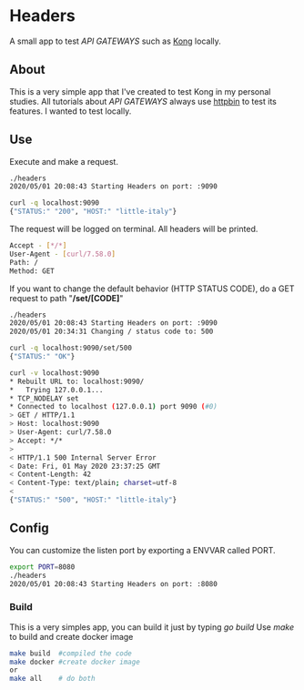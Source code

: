 # Headers

A small app to test _API GATEWAYS_ such as [Kong](https://konghq.com/kong/) locally.

## About
This is a very simple app that I've created to test Kong in my personal studies.
All tutorials about _API GATEWAYS_ always use [httpbin](https://httpbin.org/) to test its features. I wanted to test locally.

## Use
Execute and make a request.
```bash
./headers
2020/05/01 20:08:43 Starting Headers on port: :9090

curl -q localhost:9090
{"STATUS:" "200", "HOST:" "little-italy"}
```
The request will be logged on terminal. All headers will be printed.
```bash
Accept - [*/*]
User-Agent - [curl/7.58.0]
Path: /
Method: GET
```
If you want to change the default behavior (HTTP STATUS CODE), do a GET request to path "**/set/[CODE]**"

```bash
./headers
2020/05/01 20:08:43 Starting Headers on port: :9090
2020/05/01 20:34:31 Changing / status code to: 500

curl -q localhost:9090/set/500
{"STATUS:" "OK"}

curl -v localhost:9090
* Rebuilt URL to: localhost:9090/
*   Trying 127.0.0.1...
* TCP_NODELAY set
* Connected to localhost (127.0.0.1) port 9090 (#0)
> GET / HTTP/1.1
> Host: localhost:9090
> User-Agent: curl/7.58.0
> Accept: */*
> 
< HTTP/1.1 500 Internal Server Error
< Date: Fri, 01 May 2020 23:37:25 GMT
< Content-Length: 42
< Content-Type: text/plain; charset=utf-8
< 
{"STATUS:" "500", "HOST:" "little-italy"}
```

## Config
You can customize the listen port by exporting a ENVVAR called PORT.
```bash
export PORT=8080
./headers
2020/05/01 20:08:43 Starting Headers on port: :8080
```
### Build
This is a very simples app, you can build it just by typing _go build_
Use _make_ to build and create docker image
```bash
make build  #compiled the code
make docker #create docker image
or
make all    # do both
```
